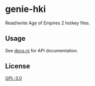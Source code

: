 # genie-hki

Read/write Age of Empires 2 hotkey files.

## Usage

See [docs.rs](https://docs.rs/genie-hki) for API documentation.

## License

[GPL-3.0](../../LICENSE.md)
